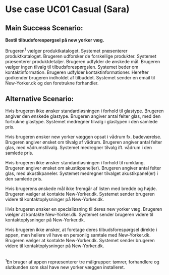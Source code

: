 Use case UC01 Casual (Sara)
====================

**Main Success Scenario:**
--------------------

**Bestil tilbudsforespørgsel på new yorker væg.**

Brugeren<sup>1</sup> vælger produktkataloget. Systemet præsenterer produktkataloget. Brugeren udforsker de forskellige produkter. Systemet præsenterer produktdetaljer. Brugeren udfylder de ønskede mål. Brugeren vælger ingen tilvalg til tilbudsforespørgslen. Systemet beder om kontaktinformation. Brugeren udfylder kontaktinformationer. Herefter godkender brugeren indholdet af tilbuddet. Systemet sender en email til New-Yorker.dk og den foretrukne forhandler.


**Alternative Scenario:**
--------------------

Hvis brugeren ikke ønsker standardløsningen i forhold til glastype. Brugeren angiver den ønskede glastype. Brugeren angiver antal felter glas, med den fortrukne glastype. Systemet medregner tilvalg i glastypen i den samlede pris.

Hvis brugeren ønsker new yorker væggen opsat i vådrum fx. badeværelse. Brugeren angiver ønsket om tilvalg af vådrum. Brugeren angiver antal felter glas, med vådrumstilvalg. Systemet medregner tilvalg ift. vådrum i den samlede pris.

Hvis brugeren ikke ønsker standardløsningen i forhold til rumklang. Brugeren angiver ønsket om akustikpanel(er). Brugeren angiver antal felter glas, med akustikpaneler. Systemet medregner tilvalget akustikpanel(er) i den samlede pris.

Hvis brugerens ønskede mål ikke fremgår af listen med bredde og højde. Brugeren vælger at kontakte New-Yorker.dk. Systemet sender brugeren videre til kontaktoplysninger på New-Yorker.dk.

Hvis brugeren ønsker en specialløsning til deres new yorker væg. Brugeren vælger at kontakte New-Yorker.dk. Systemet sender brugeren videre til kontaktoplysninger på New-Yorker.dk.

Hvis brugeren ikke ønsker, at foretage deres tilbudsforespørgsel direkte i appen, men hellere vil have en personlig samtale med New-Yorker.dk. Brugeren vælger at kontakte New-Yorker.dk. Systemet sender brugeren videre til kontaktoplysninger på New-Yorker.dk.

<br>
<sup>1</sup>En bruger af appen repræsenterer tre målgrupper: tømrer, forhandlere og slutkunden som skal have new yorker væggen installeret.
